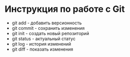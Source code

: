 # **Инструкция по работе с Git**
* git add - добавить версионность
* git commit - сохранить изменения
* git init - создать новый репозиторий
* git status - актуальный статус
* git log  - история изменений
* git diff - показать изменения 
